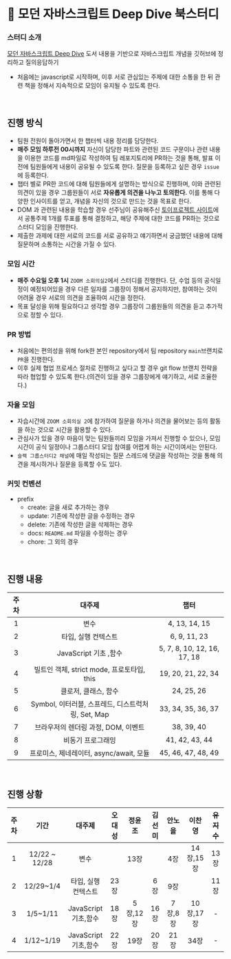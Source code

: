 # 📖 모던 자바스크립트 Deep Dive 북스터디

### 스터디 소개

[모던 자바스크립트 Deep Dive](http://www.yes24.com/Product/Goods/92742567) 도서 내용을 기반으로 자바스크립트 개념을 깃허브에 정리하고 질의응답하기

- 처음에는 javascript로 시작하며, 이후 서로 관심있는 주제에 대한 소통을 한 뒤 관련 책을 정해서 지속적으로 모임이 유지될 수 있도록 한다.

<br />

## 진행 방식

- 팀원 전원이 돌아가면서 한 챕터씩 내용 정리를 담당한다.
- **매주 모임 하루전 00시까지** 자신이 담당한 파트와 관련된 코드 구문이나 관련 내용을 이용한 코드를 md파일로 작성하여 팀 레포지토리에 PR하는 것을 통해, 발표 이전에 팀원들에게 내용이 공유될 수 있도록 한다. 질문을 등록하고 싶은 경우 `issue`에 등록한다.
- 챕터 별로 PR한 코드에 대해 팀원들에게 설명하는 방식으로 진행하며, 이와 관련된 의견이 있을 경우 그룹원들이 서로 **자유롭게 의견을 나누고 토의한다.** 이를 통해 다양한 인사이트를 얻고, 개념을 자신의 것으로 만드는 것을 목표로 한다.
- DOM 과 관련된 내용을 학습할 경우 선주님이 공유해주신 [토이프로젝트 사이트](https://mikkegoes.com/javascript-projects-for-beginners/)에서 공통주제 1개를 투표를 통해 결정하고, 해당 주제에 대한 코드를 PR하는 것으로 스터디 모임을 진행한다.
- 제출한 과제에 대한 서로의 코드를 서로 공유하고 얘기하면서 궁금했던 내용에 대해 질문하며 소통하는 시간을 가질 수 있다.

### 모임 시간

- **매주 수요일 오후 1시** `ZOOM 소회의실2`에서 스터디를 진행한다. 단, 수업 등의 공식일정이 예정되어있을 경우 다른 일자를 그룹장이 정해서 공지하지만, 참여하는 것이 어려울 경우 서로의 의견을 조율하여 시간을 정한다.
- 목표 달성을 위해 필요하다고 생각할 경우 그룹장이 그룹원들의 의견을 듣고 추가적으로 정할 수 있다.

### PR 방법

- 처음에는 편의성을 위해 fork한 본인 repository에서 팀 repository `main`브랜치로 `PR`을 진행한다.
- 이후 실제 협업 프로세스 절차로 진행하고 싶다고 할 경우 git flow 브랜치 전략을 따라 협업할 수 있도록 한다.(의견이 있을 경우 그룹장에게 얘기하고, 서로 조율한다.)

### 자율 모임

- 자습시간에 `ZOOM 소회의실 2`에 참가하여 질문을 하거나 의견을 물어보는 등의 활동을 하는 것으로 시간을 활용할 수 있다.
- 관심사가 있을 경우 마음이 맞는 팀원들끼리 모임을 가져서 진행할 수 있으나, 모임시간이 공식 일정이나 그룹스터디 모임 참여를 어렵게 하는 시간이여서는 안된다.
- `슬랙 그룹스터디2 채널`에 매일 작성되는 질문 스레드에 댓글을 작성하는 것을 통해 의견을 제시하거나 질문을 등록할 수도 있다.

### 커밋 컨벤션

- prefix
  - create: 글을 새로 추가하는 경우
  - update: 기존에 작성한 글을 수정하는 경우
  - delete: 기존에 작성한 글을 삭제하는 경우
  - docs: `README.md` 파일을 수정하는 경우
  - chore: 그 외의 경우

<br />

## 진행 내용

| 주차 |                       대주제                       |            챕터             |
| :--: | :------------------------------------------------: | :-------------------------: |
|  1   |                        변수                        |        4, 13, 14, 15        |
|  2   |                타입, 실행 컨텍스트                 |        6, 9, 11, 23         |
|  3   |               JavaScript 기초 ,함수                | 5, 7, 8, 10, 12, 16, 17, 18 |
|  4   |     빌트인 객체, strict mode, 프로토타입, this     |     19, 20, 21, 22, 34      |
|  5   |                클로저, 클래스, 함수                |         24, 25, 26          |
|  6   | Symbol, 이터러블, 스프레드, 디스트럭처링, Set, Map |     33, 34, 35, 36, 37      |
|  7   |        브라우저의 렌더링 과정, DOM, 이벤트         |         38, 39, 40          |
|  8   |                 비동기 프로그래밍                  |       41, 42, 43, 44        |
|  9   |      프로미스, 제네레이터, async/await, 모듈       |     45, 46, 47, 48, 49      |

<br />

## 진행 상황

| 주차 |     기간      |       대주제        | 오대성 | 정윤조 | 김선미 | 안노을 |  이찬영   | ~~유지수~~ |
| :--: | :-----------: | :-----------------: | :----: | :----: | :----: | :----: | :-------: | :----: |
|  1   | 12/22 ~ 12/28 |        변수         |        |  13장  |        |  4장   | 14장,15장 |  13장  |
|  2   |   12/29~1/4   | 타입, 실행 컨텍스트 |  23장  |        |  6장   |  9장   |           |  11장  |
|  3   |    1/5~1/11   | JavaScript 기초,함수|  18장  |5장,12장| 16장   | 7장,8장| 10장,17장 |    -    |
|  4   |    1/12~1/19   | JavaScript 기초,함수|  22장  | 19장 | 20장   | 21장| 34장 |   -   |
